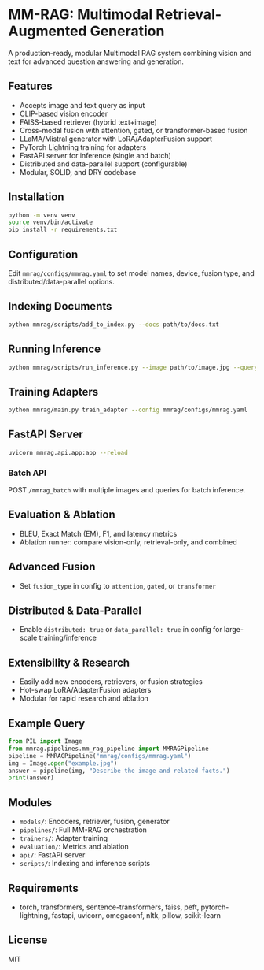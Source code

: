 # MM-RAG: Multimodal Retrieval-Augmented Generation

A production-ready, modular Multimodal RAG system combining vision and text for advanced question answering and generation.

## Features
- Accepts image and text query as input
- CLIP-based vision encoder
- FAISS-based retriever (hybrid text+image)
- Cross-modal fusion with attention, gated, or transformer-based fusion
- LLaMA/Mistral generator with LoRA/AdapterFusion support
- PyTorch Lightning training for adapters
- FastAPI server for inference (single and batch)
- Distributed and data-parallel support (configurable)
- Modular, SOLID, and DRY codebase

## Installation
```bash
python -m venv venv
source venv/bin/activate
pip install -r requirements.txt
```

## Configuration
Edit `mmrag/configs/mmrag.yaml` to set model names, device, fusion type, and distributed/data-parallel options.

## Indexing Documents
```bash
python mmrag/scripts/add_to_index.py --docs path/to/docs.txt
```

## Running Inference
```bash
python mmrag/scripts/run_inference.py --image path/to/image.jpg --query "What is shown?"
```

## Training Adapters
```bash
python mmrag/main.py train_adapter --config mmrag/configs/mmrag.yaml
```

## FastAPI Server
```bash
uvicorn mmrag.api.app:app --reload
```

### Batch API
POST `/mmrag_batch` with multiple images and queries for batch inference.

## Evaluation & Ablation
- BLEU, Exact Match (EM), F1, and latency metrics
- Ablation runner: compare vision-only, retrieval-only, and combined

## Advanced Fusion
- Set `fusion_type` in config to `attention`, `gated`, or `transformer`

## Distributed & Data-Parallel
- Enable `distributed: true` or `data_parallel: true` in config for large-scale training/inference

## Extensibility & Research
- Easily add new encoders, retrievers, or fusion strategies
- Hot-swap LoRA/AdapterFusion adapters
- Modular for rapid research and ablation

## Example Query
```python
from PIL import Image
from mmrag.pipelines.mm_rag_pipeline import MMRAGPipeline
pipeline = MMRAGPipeline("mmrag/configs/mmrag.yaml")
img = Image.open("example.jpg")
answer = pipeline(img, "Describe the image and related facts.")
print(answer)
```

## Modules
- `models/`: Encoders, retriever, fusion, generator
- `pipelines/`: Full MM-RAG orchestration
- `trainers/`: Adapter training
- `evaluation/`: Metrics and ablation
- `api/`: FastAPI server
- `scripts/`: Indexing and inference scripts

## Requirements
- torch, transformers, sentence-transformers, faiss, peft, pytorch-lightning, fastapi, uvicorn, omegaconf, nltk, pillow, scikit-learn

## License
MIT 